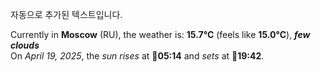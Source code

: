 
자동으로 추가된 텍스트입니다.

<!--START_SECTION:weather:moscow-->
Currently in **Moscow** (RU), the weather is: **15.7°C** (feels like **15.0°C**), ***few clouds***<br/>
On *April 19, 2025*, the *sun rises* at 🌅**05:14** and *sets* at 🌇**19:42**.
<!--END_SECTION:weather-->
